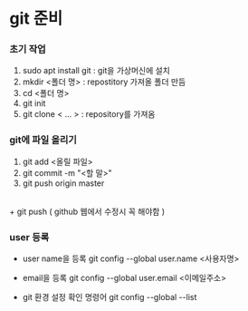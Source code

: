 # git 준비

### 초기 작업

1. sudo apt install git : git을 가상머신에 설치
2. mkdir <폴더 명> : repostitory 가져올 폴더 만듬
3. cd <폴더 명>
4. git init
5. git clone < ... > : repository를 가져옴

### git에 파일 올리기
1. git add <올릴 파일>
2. git commit -m "<할 말>"
3. git push origin master

<br>+ git push ( github 웹에서 수정시 꼭 해야함 )


### user 등록
+ user name을 등록
	git config --global user.name <사용자명>

+ email을 등록
	git config --global user.email <이메일주소>

+ git 환경 설정 확인 명령어
	git config --global --list 

